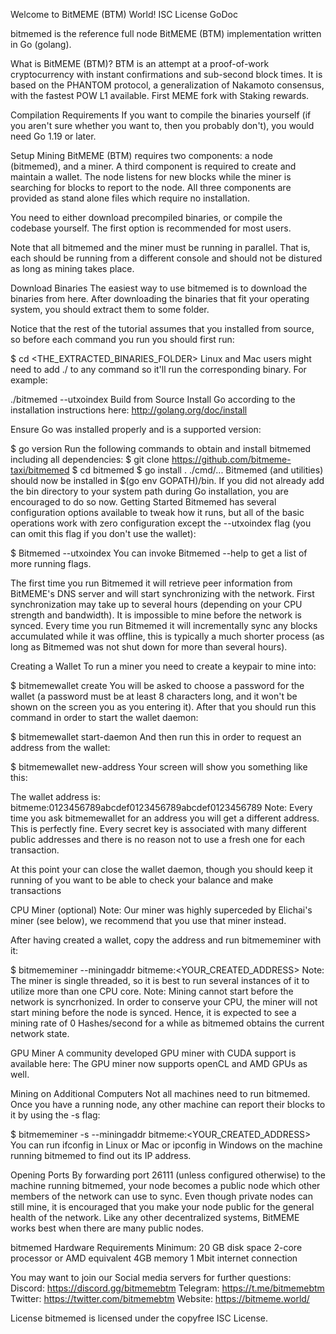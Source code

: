 Welcome to BitMEME (BTM) World!
ISC License GoDoc

bitmemed is the reference full node BitMEME (BTM) implementation written in Go (golang).

What is BitMEME (BTM)?
BTM is an attempt at a proof-of-work cryptocurrency with instant confirmations and sub-second block times. It is based on the PHANTOM protocol, a generalization of Nakamoto consensus, with the fastest POW L1 available. First MEME fork with Staking rewards.

Compilation Requirements
If you want to compile the binaries yourself (if you aren't sure whether you want to, then you probably don't), you would need Go 1.19 or later.

Setup
Mining BitMEME (BTM) requires two components: a node (bitmemed), and a miner. A third component is required to create and maintain a wallet. The node listens for new blocks while the miner is searching for blocks to report to the node. All three components are provided as stand alone files which require no installation.

You need to either download precompiled binaries, or compile the codebase yourself. The first option is recommended for most users.

Note that all bitmemed and the miner must be running in parallel. That is, each should be running from a different console and should not be distured as long as mining takes place.

Download Binaries
The easiest way to use bitmemed is to download the binaries from here. After downloading the binaries that fit your operating system, you should extract them to some folder.

Notice that the rest of the tutorial assumes that you installed from source, so before each command you run you should first run:

$ cd <THE_EXTRACTED_BINARIES_FOLDER>
Linux and Mac users might need to add ./ to any command so it'll run the corresponding binary. For example:

./bitmemed --utxoindex
Build from Source
Install Go according to the installation instructions here: http://golang.org/doc/install

Ensure Go was installed properly and is a supported version:

$ go version
Run the following commands to obtain and install bitmemed including all dependencies:
$ git clone https://github.com/bitmeme-taxi/bitmemed
$ cd bitmemed
$ go install . ./cmd/...
Bitmemed (and utilities) should now be installed in $(go env GOPATH)/bin. If you did not already add the bin directory to your system path during Go installation, you are encouraged to do so now.
Getting Started
Bitmemed has several configuration options available to tweak how it runs, but all of the basic operations work with zero configuration except the --utxoindex flag (you can omit this flag if you don't use the wallet):

$ Bitmemed --utxoindex
You can invoke Bitmemed --help to get a list of more running flags.

The first time you run Bitmemed it will retrieve peer information from BitMEME's DNS server and will start synchronizing with the network. First synchronization may take up to several hours (depending on your CPU strength and bandwidth). It is impossible to mine before the network is synced. Every time you run Bitmemed it will incrementally sync any blocks accumulated while it was offline, this is typically a much shorter process (as long as Bitmemed was not shut down for more than several hours).

Creating a Wallet
To run a miner you need to create a keypair to mine into:

$ bitmemewallet create
You will be asked to choose a password for the wallet (a password must be at least 8 characters long, and it won't be shown on the screen you as you entering it). After that you should run this command in order to start the wallet daemon:

$ bitmemewallet start-daemon
And then run this in order to request an address from the wallet:

$ bitmemewallet new-address
Your screen will show you something like this:

The wallet address is:
bitmeme:0123456789abcdef0123456789abcdef0123456789
Note: Every time you ask bitmemewallet for an address you will get a different address. This is perfectly fine. Every secret key is associated with many different public addresses and there is no reason not to use a fresh one for each transaction.

At this point your can close the wallet daemon, though you should keep it running of you want to be able to check your balance and make transactions

CPU Miner (optional)
Note: Our miner was highly superceded by Elichai's miner (see below), we recommend that you use that miner instead.

After having created a wallet, copy the address and run bitmememiner with it:

$ bitmememiner --miningaddr bitmeme:<YOUR_CREATED_ADDRESS>
Note: The miner is single threaded, so it is best to run several instances of it to utilize more than one CPU core. Note: Mining cannot start before the network is syncrhonized. In order to conserve your CPU, the miner will not start mining before the node is synced. Hence, it is expected to see a mining rate of 0 Hashes/second for a while as bitmemed obtains the current network state.

GPU Miner
A community developed GPU miner with CUDA support is available here: 
The GPU miner now supports openCL and AMD GPUs as well.

Mining on Additional Computers
Not all machines need to run bitmemed. Once you have a running node, any other machine can report their blocks to it by using the -s flag:

$ bitmememiner -s <node IP address> --miningaddr bitmeme:<YOUR_CREATED_ADDRESS>
You can run ifconfig in Linux or Mac or ipconfig in Windows on the machine running bitmemed to find out its IP address.

Opening Ports
By forwarding port 26111 (unless configured otherwise) to the machine running bitmemed, your node becomes a public node which other members of the network can use to sync. Even though private nodes can still mine, it is encouraged that you make your node public for the general health of the network. Like any other decentralized systems, BitMEME works best when there are many public nodes.

bitmemed Hardware Requirements
Minimum:
20 GB disk space
2-core processor or AMD equivalent
4GB memory
1 Mbit internet connection


You may want to join our Social media servers for further questions: 
Discord: https://discord.gg/bitmemebtm
Telegram: https://t.me/bitmemebtm
Twitter: https://twitter.com/bitmemebtm
Website: https://bitmeme.world/

License
bitmemed is licensed under the copyfree ISC License.